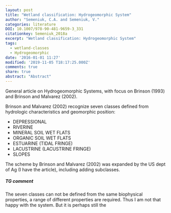 ```yaml
---
layout: post
title: "Wetland classification: Hydrogeomorphic System"
author: "Semeniuk, C.A. and Semeniuk, V."
categories: literature
DOI: 10.1007/978-90-481-9659-3_331
citationkey: Semeniuk_2018a
excerpt: "Wetland classification: Hydrogeomorphic System"
tags:
  - wetland-classes
  - Hydrogeomorphic
date: '2016-01-01 11:27'
modified: '2019-11-05 T18:17:25.000Z'
comments: true
share: true
abstract: "Abstract"
---
```


General article on Hydrogeomorphic Systems, with focus on Brinson (1993) and Brinson and Malvarez (2002).

Brinson and Malvarez (2002) recognize seven classes defined from hydrologic characteristics and geomorphic position:
- DEPRESSIONAL
- RIVERINE
- MINERAL SOIL WET FLATS
- ORGANIC SOIL WET FLATS
- ESTUARINE (TIDAL FRINGE)
- LACUSTRINE (LACUSTRINE FRINGE)
- SLOPES

The scheme by Brinson and Malvarez (2002) was expanded by the US dept of Ag (I have the article), including adding subclasses.

##### TG comment

The seven classes can not be defined from the same biophysical properties, a range of different properties are required. Thus I am not that happy with the system. But it is perhaps still the

